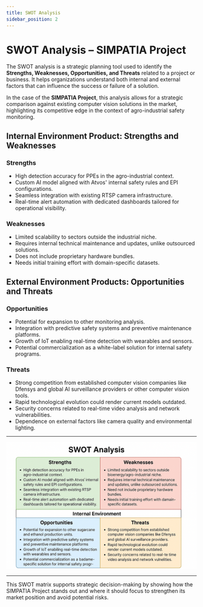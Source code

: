```yaml
---
title: SWOT Analysis
sidebar_position: 2
---
```


# SWOT Analysis – SIMPATIA Project

The SWOT analysis is a strategic planning tool used to identify the **Strengths, Weaknesses, Opportunities, and Threats** related to a project or business. It helps organizations understand both internal and external factors that can influence the success or failure of a solution.

In the case of the **SIMPATIA Project**, this analysis allows for a strategic comparison against existing computer vision solutions in the market, highlighting its competitive edge in the context of agro-industrial safety monitoring.

## Internal Environment Product: Strengths and Weaknesses

### **Strengths**
- High detection accuracy for PPEs in the agro-industrial context.
- Custom AI model aligned with Atvos' internal safety rules and EPI configurations.
- Seamless integration with existing RTSP camera infrastructure.
- Real-time alert automation with dedicated dashboards tailored for operational visibility.

### **Weaknesses**
- Limited scalability to sectors outside the industrial niche.
- Requires internal technical maintenance and updates, unlike outsourced solutions.
- Does not include proprietary hardware bundles.
- Needs initial training effort with domain-specific datasets.

## External Environment Products: Opportunities and Threats

### **Opportunities**
- Potential for expansion to other monitoring analysis.
- Integration with predictive safety systems and preventive maintenance platforms.
- Growth of IoT enabling real-time detection with wearables and sensors.
- Potential commercialization as a white-label solution for internal safety programs.

### **Threats**
- Strong competition from established computer vision companies like Dfensys and global AI surveillance providers or other computer vision tools.
- Rapid technological evolution could render current models outdated.
- Security concerns related to real-time video analysis and network vulnerabilities.
- Dependence on external factors like camera quality and environmental lighting.

---

![SWOT Matrix](../../../static/img/SWOT.png)

---

This SWOT matrix supports strategic decision-making by showing how the SIMPATIA Project stands out and where it should focus to strengthen its market position and avoid potential risks.
